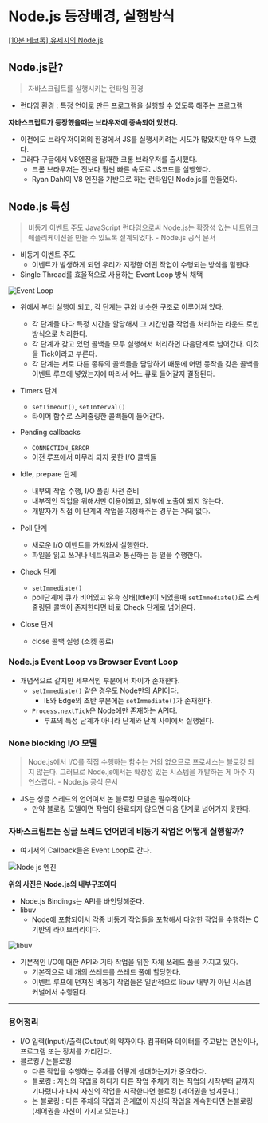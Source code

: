 # Node.js 등장배경, 실행방식

[[10분 테코톡] 유세지의 Node.js](https://www.youtube.com/watch?v=A04zlpL1Uw4&list=PLkfxusmKmLsNDGmER2tmrslpPOTfKhE7j&index=107&t=440s)

## Node.js란?

> 자바스크립트를 실행시키는 런타임 환경
> 
- 런타임 환경 : 특정 언어로 만든 프로그램을 실행할 수 있도록 해주는 프로그램

**자바스크립트가 등장했을때는 브라우저에 종속되어 있었다.**

- 이전에도 브라우저이외의 환경에서 JS를 실행시키려는 시도가 많았지만 매우 느렸다.
- 그러다  구글에서 V8엔진을 탑재한 크롬 브라우저를 출시했다.
    - 크롬 브라우저는 전보다 훨씬 빠른 속도로 JS코드를 실행했다.
    - Ryan Dahl이 V8 엔진을 기반으로 하는 런타임인 Node.js를 만들었다.

## Node.js 특성

> 비동기 이벤트 주도 JavaScript 런타임으로써 Node.js는 확장성 있는 네트워크 애플리케이션을 만들 수 있도록 설계되었다. - Node.js 공식 문서
> 

- 비동기 이벤트 주도
    - 이벤트가 발생하게 되면 우리가 지정한 어떤 작업이 수행되는 방식을 말한다.
- Single Thread를 효율적으로 사용하는 Event Loop 방식 채택

![Event Loop](https://user-images.githubusercontent.com/83770790/180446845-b7342eca-dbfa-4d41-acb4-569ce539ec8f.png)


- 위에서 부터 실행이 되고, 각 단계는 큐와 비슷한 구조로 이루어져 있다.
    - 각 단계들 마다 특정 시간을 할당해서 그 시간만큼 작업을 처리하는 라운드 로빈방식으로 처리한다.
    - 각 단계가 갖고 있던 콜백을 모두 실행해서 처리하면 다음단계로 넘어간다. 이것을 Tick이라고 부른다.
    - 각 단계는 서로 다른 종류의 콜백들을 담당하기 때문에 어떤 동작을 갖은 콜백을 이벤트 루프에 넣었는지에 따라서 어느 큐로 들어갈지 결정된다.
    
- Timers 단계
    - `setTimeout()`, `setInterval()`
    - 타이머 함수로 스케줄링한 콜백들이 들어간다.
    
- Pending callbacks
    - `CONNECTION_ERROR`
    - 이전 루프에서 마무리 되지 못한 I/O 콜백들
    
- Idle, prepare 단계
    - 내부의 작업 수행, I/O 폴링 사전 준비
    - 내부적인 작업을 위해서만 이용이되고, 외부에 노출이 되지 않는다.
    - 개발자가 직접 이 단계의 작업을 지정해주는 경우는 거의 없다.
    
- Poll 단계
    - 새로운 I/O 이벤트를 가져와서 실행한다.
    - 파일을 읽고 쓰거나 네트워크와 통신하는 등 일을 수행한다.

- Check 단계
    - `setImmediate()`
    - poll단계에 큐가 비어있고 유휴 상태(Idle)이 되었을때 `setImmediate()`로 스케줄링된 콜백이 존재한다면 바로 Check 단계로 넘어온다.
    
- Close 단계
    - close 콜백 실행 (소켓 종료)

### Node.js Event Loop vs Browser Event Loop

- 개념적으로 같지만 세부적인 부분에서 차이가 존재한다.
    - `setImmediate()` 같은 경우도 Node만의 API이다.
        - IE와 Edge의 초반 부분에는 `setImmediate()`가 존재한다.
    - `Process.nextTick`은 Node에만 존재하는 API다.
        - 루프의 특정 단계가 아니라 단계와 단계 사이에서 실행된다.

### None blocking I/O 모델

> Node.js에서 I/O를 직접 수행하는 함수는 거의 없으므로 프로세스는 블로킹 되지 않는다. 그러므로 Node.js에서는 확장성 있는 시스템을 개발하는 게 아주 자연스럽다. - Node.js 공식 문서
> 

- JS는 싱글 스레드의 언어여서 논 블로킹 모델은 필수적이다.
    - 만약 블로킹 모델이면 작업이 완료되지 않으면 다음 단계로 넘어가지 못한다.

### 자바스크립트는 싱글 쓰레드 언어인데 비동기 작업은 어떻게 실행할까?

- 여기서의 Callback들은 Event Loop로 간다.

![Node js 엔진](https://user-images.githubusercontent.com/83770790/180446859-127e665e-3e11-4060-a86c-0a69254e0246.png)


**위의 사진은 Node.js의 내부구조이다**

- Node.js Bindings는 API를 바인딩해준다.
- libuv
    - Node에 포함되어서 각종 비동기 작업들을 포함해서 다양한 작업을 수행하는 C 기반의 라이브러리이다.

![libuv](https://user-images.githubusercontent.com/83770790/180446873-54346ab0-909b-4e87-8bc6-def12afeacd9.png)


- 기본적인 I/O에 대한 API와 기타 작업을 위한 자체 쓰레드 풀을 가지고 있다.
    - 기본적으로 네 개의 쓰레드를 쓰레드 풀에 할당한다.
    - 이벤트 루프에 던져진 비동기 작업들은 일반적으로 libuv 내부가 아닌 시스템 커널에서 수행된다.

---

### 용어정리

- I/O 입력(Input)/출력(Output)의 약자이다. 컴퓨터와 데이터를 주고받는 연산이나, 프로그램 또는 장치를 가리킨다.
- 블로킹 / 논블로킹
    - 다른 작업을 수행하는 주체를 어떻게 생대하는지가 중요하다.
    - 블로킹 : 자신의 작업을 하다가 다른 작업 주체가 하는 직업의 시작부터 끝까지 기다렸다가 다시 자신의 작업을 시작한다면 블로킹 (제어권을 넘겨준다.)
    - 논 블로킹 : 다른 주체의 작업과 관계없이 자신의 작업을 계속한다면 논블로킹 (제어권을 자신이 가지고 있는다.)
